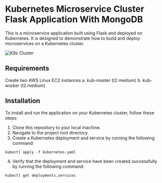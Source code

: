 # Kubernetes Microservice Cluster Flask Application With MongoDB  

This is a microservice application built using Flask and deployed on Kubernetes. It is designed to demonstrate how to build and deploy microservices on a Kubernetes cluster.

![K8s Cluster](https://github.com/shubhzzz19/kubeadm-flask-mongodb-cluster/assets/73218792/880988e7-0fcd-422b-8742-ae725ab54375)

## Requirements

Create two AWS Linux EC2 instances 
a. kub-master (t2.medium)
b. kub-worker (t2.medium)

## Installation

To install and run the application on your Kubernetes cluster, follow these steps:

1. Clone this repository to your local machine.
2. Navigate to the project root directory.
3. Create a Kubernetes deployment and service by running the following command:

`kubectl apply -f kubernetes.yaml`

4. Verify that the deployment and service have been created successfully by running the following command:

`kubectl get deployments,services`
